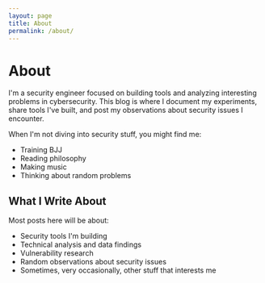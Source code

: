 ```yaml
---
layout: page
title: About
permalink: /about/
---
```


# About

I'm a security engineer focused on building tools and analyzing interesting problems in cybersecurity. This blog is where I document my experiments, share tools I've built, and post my observations about security issues I encounter.

When I'm not diving into security stuff, you might find me:
- Training BJJ
- Reading philosophy
- Making music
- Thinking about random problems

## What I Write About

Most posts here will be about:
- Security tools I'm building
- Technical analysis and data findings
- Vulnerability research
- Random observations about security issues
- Sometimes, very occasionally, other stuff that interests me
